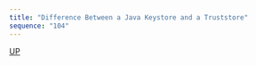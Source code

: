 ```yaml
---
title: "Difference Between a Java Keystore and a Truststore"
sequence: "104"
---
```


[UP](/java-crypto.html)



